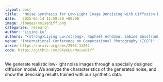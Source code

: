 ```yaml
---
layout: post
title:  "Noise Synthesis for Low-Light Image Denoising with Diffusion Models"
date:   2025-03-14 11:59:59 +00:00
image: /images/noisediff.png
categories: research
author: "Liying Lu"
authors: "<strong>Liying Lu</strong>, Raphaël Achddou, Sabine Süsstrunk"
venue: "International Conference on Computational Photography (ICCP)"
arxiv: https://arxiv.org/abs/2503.11262
code: https://github.com/SkyeLu/NoiseDiff
---
```

We generate realistic low-light noise images through a specially designed diffusion model. We analyze the characteristics of the generated noise, and show the denoising results trained with our synthetic data.